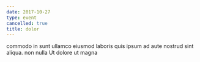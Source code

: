 ```yaml
---
date: 2017-10-27
type: event
cancelled: true
title: dolor
---
```

commodo in sunt ullamco eiusmod laboris quis ipsum ad aute nostrud sint aliqua. non nulla Ut dolore ut magna